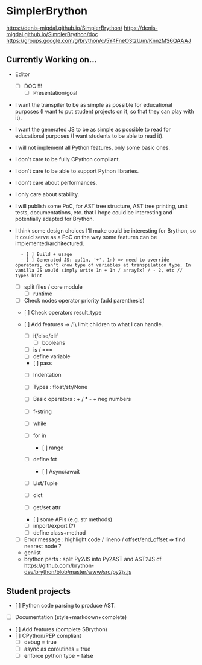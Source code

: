 # SimplerBrython

https://denis-migdal.github.io/SimplerBrython/
https://denis-migdal.github.io/SimplerBrython/doc
https://groups.google.com/g/brython/c/5Y4FneO3tzU/m/KnnzMS6QAAAJ

## Currently Working on...

- Editor
    - [ ] DOC !!!
        - [ ] Presentation/goal
- I want the transpiler to be as simple as possible for educational purposes (I want to put student projects on it, so that they can play with it).
- I want the generated JS to be as simple as possible to read for educational purposes (I want students to be able to read it).
- I will not implement all Python features, only some basic ones.
- I don't care to be fully CPython compliant.
- I don't care to be able to support Python libraries.
- I don't care about performances.
- I only care about stability.
- I will publish some PoC, for AST tree structure, AST tree printing, unit tests, documentations, etc. that I hope could be interesting and potentially adapted for Brython.
- I think some design choices I'll make could be interesting for Brython, so it could serve as a PoC on the way some features can be implemented/architectured.

        - [ ] Build + usage
        - [ ] Generated JS: op(1n, '+', 1n) => need to override operators, can't know type of variables at transpilation type. In vanilla JS would simply write 1n + 1n / array[x] / - 2, etc // types hint

    - [ ] split files / core module
        - [ ] runtime
    - [ ] Check nodes operator priority (add parenthesis)
    - [ ] Check operators result_type
    - [ ] Add features
        => /!\ limit children to what I can handle.
        - [ ] if/else/elif
            - [ ] booleans
        - [ ] is / ===
        - [ ] define variable
        - [ ] pass
        - [ ] Indentation

        - [ ] Types : float/str/None
        - [ ] Basic operators : + / * - + neg numbers
        - [ ] f-string

        - [ ] while
        - [ ] for in
            - [ ] range
        

        - [ ] define fct
            - [ ] Async/await

        - [ ] List/Tuple
        - [ ] dict
        - [ ] get/set attr
        - [ ] some APIs (e.g. str methods)

        - [ ] import/export (?)
        - [ ] define class+method
    - [ ] Error message : highlight code / lineno / offset/end_offset => find nearest node ?
    - genlist
    - brython perfs : split Py2JS into Py2AST and AST2JS
    cf https://github.com/brython-dev/brython/blob/master/www/src/py2js.js

## Student projects

- [ ] Python code parsing to produce AST.
- [ ] Documentation (style+markdown+complete)
- [ ] Add features (complete SBrython)
- [ ] CPython/PEP compliant
    - [ ] debug = true
    - [ ] async as coroutines = true
    - [ ] enforce python type = false